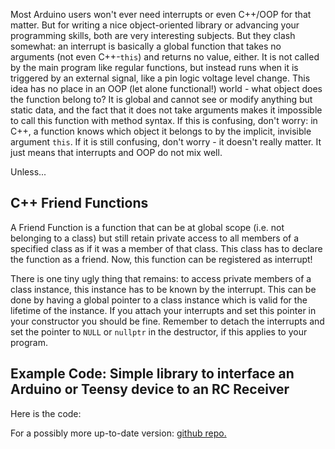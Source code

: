 Most Arduino users won't ever need interrupts or even C++/OOP for that matter.
But for writing a nice object-oriented library or advancing your programming
skills, both are very interesting subjects. But they clash somewhat: an
interrupt is basically a global function that takes no arguments (not even
C++-```this```) and returns no value, either. It is not called by the main
program like regular functions, but instead runs when it is triggered by an
external signal, like a pin logic voltage level change. This idea has no place
in an OOP (let alone functional!) world - what object does the function belong
to? It is global and cannot see or modify anything but static data, and the
fact that it does not take arguments makes it impossible to call this function
with method syntax. If this is confusing, don't worry: in C++, a function knows
which object it belongs to by the implicit, invisible argument ```this```. If
it is still confusing, don't worry - it doesn't really matter. It just means
that interrupts and OOP do not mix well.

Unless...

## C++ Friend Functions

A Friend Function is a function that can be at global scope (i.e. not belonging
to a class) but still retain private access to all members of a specified class
as if it was a member of that class. This class has to declare the function as
a friend. Now, this function can be registered as interrupt!

There is one tiny ugly thing that remains: to access private members of a class instance, this instance has to be known by the interrupt. This can be done by having a global pointer to a class instance which is valid for the lifetime of the instance. If you attach your interrupts and set this pointer in your constructor you should be fine. Remember to detach the interrupts and set the pointer to ```NULL``` or ```nullptr``` in the destructor, if this applies to your program.

## Example Code: Simple library to interface an Arduino or Teensy device to an RC Receiver

Here is the code:

<script src="https://gist.github.com/barafael/7434737e6c1846a9107b87213ea14a09.js"></script>

For a possibly more up-to-date version: [github repo.](https://github.com/barafael/RC-Receiver-Interface/)
